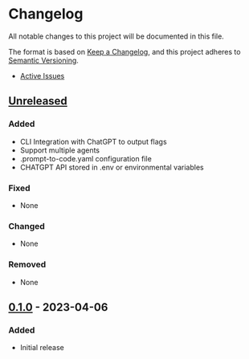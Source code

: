 # Changelog

All notable changes to this project will be documented in this file.

The format is based on [Keep a Changelog](https://keepachangelog.com/en/1.0.0/),
and this project adheres to [Semantic Versioning](https://semver.org/spec/v2.0.0.html).

* [Active Issues](hhttps://github.com/closedLoop/prompt-to-code/issues)



## [Unreleased]

### Added

- CLI Integration with ChatGPT to output flags
- Support multiple agents
- .prompt-to-code.yaml configuration file
- CHATGPT API stored in .env or environmental variables

### Fixed

- None

### Changed

- None

### Removed

- None

## [0.1.0] - 2023-04-06

### Added

- Initial release

[unreleased]: https://github.com/closedLoop/ogtags-api/compare/v0.1.0...HEAD
[0.1.0]: https://github.com/closedLoop/ogtags-api/compare/main...v0.1.0
